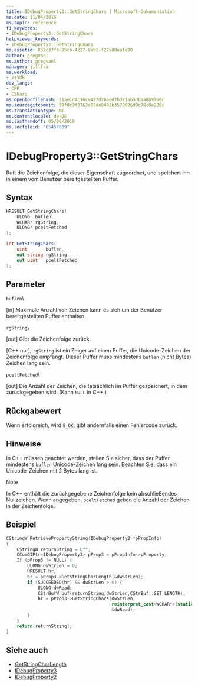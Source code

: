 ```yaml
---
title: IDebugProperty3::GetStringChars | Microsoft-Dokumentation
ms.date: 11/04/2016
ms.topic: reference
f1_keywords:
- IDebugProperty3::GetStringChars
helpviewer_keywords:
- IDebugProperty3::GetStringChars
ms.assetid: 832c37f3-85cb-4227-8ab2-f27a80eafe90
author: gregvanl
ms.author: gregvanl
manager: jillfra
ms.workload:
- vssdk
dev_langs:
- CPP
- CSharp
ms.openlocfilehash: 21ae1d4c16ce422d2baed2bd71ab5d0aa8b92e0c
ms.sourcegitcommit: 50f0c3f2763a05de8482b3579026d9c76c0e226c
ms.translationtype: MT
ms.contentlocale: de-DE
ms.lasthandoff: 05/09/2019
ms.locfileid: "65457669"
---
```

# <a name="idebugproperty3getstringchars"></a>IDebugProperty3::GetStringChars
Ruft die Zeichenfolge, die dieser Eigenschaft zugeordnet, und speichert ihn in einem vom Benutzer bereitgestellten Puffer.

## <a name="syntax"></a>Syntax

```cpp
HRESULT GetStringChars(
    ULONG  buflen,
    WCHAR* rgString,
    ULONG* pceltFetched
);
```

```csharp
int GetStringChars(
    uint       buflen,
    out string rgString,
    out uint   pceltFetched
);
```

## <a name="parameters"></a>Parameter
`buflen`\

 [in] Maximale Anzahl von Zeichen kann es sich um der Benutzer bereitgestellten Puffer enthalten.

`rgString`\

 [out] Gibt die Zeichenfolge zurück.

 [C++ nur], `rgString` ist ein Zeiger auf einen Puffer, die Unicode-Zeichen der Zeichenfolge empfängt. Dieser Puffer muss mindestens `buflen` (nicht Bytes) Zeichen lang sein.

`pceltFetched`\

 [out] Die Anzahl der Zeichen, die tatsächlich im Puffer gespeichert, in dem zurückgegeben wird. (Kann `NULL` in C++.)

## <a name="return-value"></a>Rückgabewert
Wenn erfolgreich, wird `S_OK`; gibt andernfalls einen Fehlercode zurück.

## <a name="remarks"></a>Hinweise
In C++ müssen geachtet werden, stellen Sie sicher, dass der Puffer mindestens `buflen` Unicode-Zeichen lang sein. Beachten Sie, dass ein Unicode-Zeichen mit 2 Bytes lang ist.

> [!NOTE]
> In C++ enthält die zurückgegebene Zeichenfolge kein abschließendes Nullzeichen. Wenn angegeben, `pceltFetched` geben die Anzahl der Zeichen in der Zeichenfolge.

## <a name="example"></a>Beispiel

```cpp
CStringW RetrievePropertyString(IDebugProperty2 *pPropInfo)
{
    CStringW returnString = L"";
    CComQIPtr<IDebugProperty3> pProp3 = pPropInfo->pProperty;
    If (pProp3 != NULL) {
        ULONG dwStrLen = 0;
        HRESULT hr;
        hr = pProp3->GetStringCharLength(&dwStrLen);
        if (SUCCEEDED(hr) && dwStrLen > 0) {
            ULONG dwRead;
            CStrBufW buf(returnString,dwStrLen,CStrBuf::SET_LENGTH);
            hr = pProp3->GetStringChars(dwStrLen,
                                        reinterpret_cast<WCHAR*>(static_cast<CStringW::PXSTR>(buf)),
                                        &dwRead);
        }
    }
    return(returnString);
}
```

## <a name="see-also"></a>Siehe auch
- [GetStringCharLength](../../../extensibility/debugger/reference/idebugproperty3-getstringcharlength.md)
- [IDebugProperty3](../../../extensibility/debugger/reference/idebugproperty3.md)
- [IDebugProperty2](../../../extensibility/debugger/reference/idebugproperty2.md)
